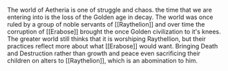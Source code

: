 The world of Aetheria is one of struggle and chaos. the time that we are entering into is the loss of the Golden age in decay. The world was once ruled by a group of noble servants of [[Raythelion]] and over time the corruption of [[Erabose]] brought the once Golden civilization to it's knees. The greater world still thinks that it is worshiping Raythellion, but their practices reflect more about what [[Erabose]] would want. Bringing Death and Destruction rather than growth and peace even sacrificing their children on alters to [[Raythelion]], which is an abomination to him.